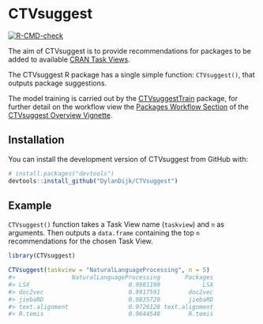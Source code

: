 
<!-- README.md is generated from README.Rmd. Please edit that file -->

# CTVsuggest

<!-- badges: start -->

[![R-CMD-check](https://github.com/DylanDijk/CTVsuggest/actions/workflows/R-CMD-check.yaml/badge.svg)](https://github.com/DylanDijk/CTVsuggest/actions/workflows/R-CMD-check.yaml)
<!-- badges: end -->

The aim of CTVsuggest is to provide recommendations for packages to be
added to available [CRAN Task
Views](https://github.com/cran-task-views/ctv#available-task-views).

The CTVsuggest R package has a single simple function: `CTVsuggest()`,
that outputs package suggestions.

The model training is carried out by the
[CTVsuggestTrain](https://dylandijk.github.io/CTVsuggestTrain/) package,
for further detail on the workflow view the [Packages Workflow
Section](https://dylandijk.github.io/CTVsuggest/articles/CTVsuggest-Overview.html#the-package-workflow)
of the [CTVsuggest Overview
Vignette](https://dylandijk.github.io/CTVsuggest/articles/CTVsuggest-Overview.html).

## Installation

You can install the development version of CTVsuggest from GitHub with:

``` r
# install.packages("devtools")
devtools::install_github("DylanDijk/CTVsuggest")
```

## Example

`CTVsuggest()` function takes a Task View name (`taskview`) and `n` as
arguments. Then outputs a `data.frame` containing the top `n`
recommendations for the chosen Task View.

``` r
library(CTVsuggest)

CTVsuggest(taskview = "NaturalLanguageProcessing", n = 5)
#>                NaturalLanguageProcessing       Packages
#> LSX                            0.9981190            LSX
#> doc2vec                        0.9917591        doc2vec
#> jiebaRD                        0.9835720        jiebaRD
#> text.alignment                 0.9726128 text.alignment
#> R.temis                        0.9644548        R.temis
```
